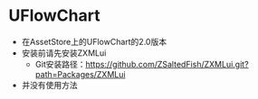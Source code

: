 # UFlowChart
- 在AssetStore上的UFlowChart的2.0版本
- 安装前请先安装ZXMLui
  - Git安装路径：https://github.com/ZSaltedFish/ZXMLui.git?path=Packages/ZXMLui
- 并没有使用方法
